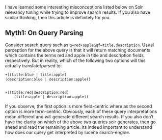 
I have learned some interesting misconceptions listed below on Solr relevancy tuning while trying to improve search results. If you also have similar thinking, then this article is definitely for you.

## Myth1: On Query Parsing
Consider search query such as `q=red+apple&qf=title,description`. Usual perception for the above query is that it will return matching documents which contains the terms red and apple in title and description fields respectively. But in reality, which of the following two options will this actually translate/parsed to:
```markdown
+((title:blue | title:apple) 
(description:blue | description:apple))


+((title:red|description:red) 
    (title:apple | description:apple))
```
If you observe, the first option is more field-centric where as the second option is more term-centric. Obviously, each of these query interpretations mean different and will generate different search results. If you also don’t have the clarity on which of the above two queries solr generates, then go ahead and read the remaining article. Its indeed important to understand how does our query get interpreted by lucene search-engine.

